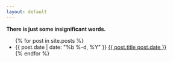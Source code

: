 ```yaml
---
layout: default
---
```

**There is just some insignificant words.**
<ul>
    {% for post in site.posts %}
        <li>
            <span >{{ post.date | date: "%b %-d, %Y" }}</span>
            <a href="{{ post.url }}">{{ post.title post.date }}</a>
        </li>
    {% endfor %}
</ul>
